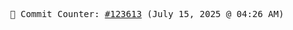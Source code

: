 <p align="center">
    <samp>
        📮 Commit Counter: <a href="https://github.com/Javascript-void0/Javascript-void0/commits/main">#123613</a> (July 15, 2025 @ 04:26 AM)
    </samp>
</p>